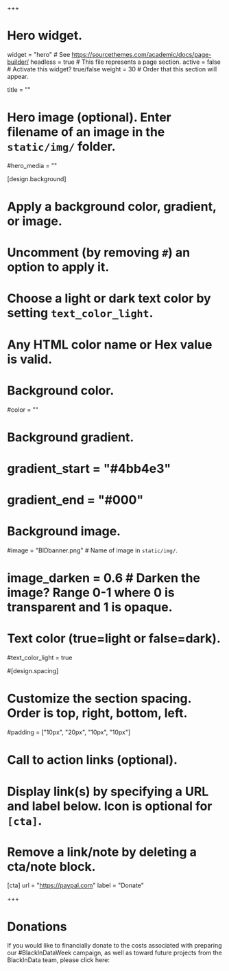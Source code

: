 +++
# Hero widget.
widget = "hero"  # See https://sourcethemes.com/academic/docs/page-builder/
headless = true  # This file represents a page section.
active = false  # Activate this widget? true/false
weight = 30  # Order that this section will appear.

title = ""

# Hero image (optional). Enter filename of an image in the `static/img/` folder.
#hero_media = ""

[design.background]
  # Apply a background color, gradient, or image.
  #   Uncomment (by removing `#`) an option to apply it.
  #   Choose a light or dark text color by setting `text_color_light`.
  #   Any HTML color name or Hex value is valid.

  # Background color.
  #color = ""
  
  # Background gradient.
  # gradient_start = "#4bb4e3"
  # gradient_end = "#000"
  
  # Background image.
  #image = "BIDbanner.png"  # Name of image in `static/img/`.
  # image_darken = 0.6  # Darken the image? Range 0-1 where 0 is transparent and 1 is opaque.

  # Text color (true=light or false=dark).
  #text_color_light = true

#[design.spacing]
  # Customize the section spacing. Order is top, right, bottom, left.
  #padding = ["10px", "20px", "10px", "10px"]

# Call to action links (optional).
#   Display link(s) by specifying a URL and label below. Icon is optional for `[cta]`.
#   Remove a link/note by deleting a cta/note block.
 
[cta]
  url = "https://paypal.com"
  label = "Donate"

+++

# Donations

If you would like to financially donate to the costs associated with preparing our #BlackInDataWeek campaign, as well as toward future projects from the BlackInData team, please click here: 